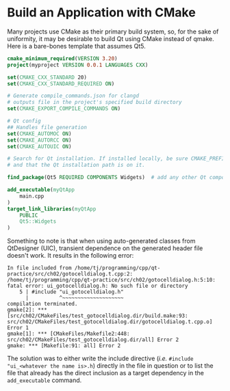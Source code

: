# Build an Application with CMake

Many projects use CMake as their primary build system, so, for the sake of uniformity, it
may be desirable to build Qt using CMake instead of qmake. Here is a bare-bones template
that assumes Qt5.

```cmake
cmake_minimum_required(VERSION 3.20)
project(myproject VERSION 0.0.1 LANGUAGES CXX)

set(CMAKE_CXX_STANDARD 20)
set(CMAKE_CXX_STANDARD_REQUIRED ON)

# Generate compile_commands.json for clangd
# outputs file in the project's specified build directory
set(CMAKE_EXPORT_COMPILE_COMMANDS ON)

# Qt config
## Handles file generation
set(CMAKE_AUTOMOC ON)
set(CMAKE_AUTORCC ON)
set(CMAKE_AUTOUIC ON)

# Search for Qt installation. If installed locally, be sure CMAKE_PREFIX_PATH is defined
# and that the Qt installation path is on it.

find_package(Qt5 REQUIRED COMPONENTS Widgets)  # add any other Qt components used.

add_executable(myQtApp
    main.cpp
)
target_link_libraries(myQtApp
    PUBLIC 
    Qt5::Widgets
)
```

Something to note is that when using auto-generated classes from QtDesigner (UIC),
transient dependence on the generated header file doesn't work. It results in the following
error:

```console
In file included from /home/tj/programming/cpp/qt-practice/src/ch02/gotocelldialog.t.cpp:2:
/home/tj/programming/cpp/qt-practice/src/ch02/gotocelldialog.h:5:10: fatal error: ui_gotocelldialog.h: No such file or directory
    5 | #include "ui_gotocelldialog.h"
      |          ^~~~~~~~~~~~~~~~~~~~~
compilation terminated.
gmake[2]: *** [src/ch02/CMakeFiles/test_gotocelldialog.dir/build.make:93: src/ch02/CMakeFiles/test_gotocelldialog.dir/gotocelldialog.t.cpp.o] Error 1
gmake[1]: *** [CMakeFiles/Makefile2:448: src/ch02/CMakeFiles/test_gotocelldialog.dir/all] Error 2
gmake: *** [Makefile:91: all] Error 2
```

The solution was to either write the include directive (*i.e.* `#include "ui_<whatever the
name is>.h`) directly in the file in question or to list the file that already has the
direct inclusion as a target dependency in the `add_executable` command.

